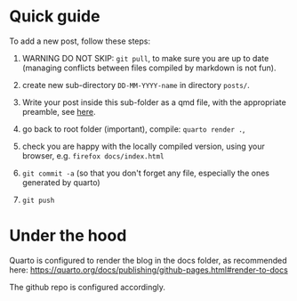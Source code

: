 Quick guide
===========

To add a new post, follow these steps: 

1. WARNING DO NOT SKIP: `git pull`, to make sure you are up to date (managing
   conflicts between files compiled by markdown is not fun).

2. create new sub-directory `DD-MM-YYYY-name` in directory `posts/`.

3. Write your post inside this sub-folder as a qmd file, with the appropriate preamble,
  see [here](https://quarto.org/docs/websites/website-blog.html#posts-directory).

4. go back to root folder (important), compile: `quarto render .`, 

5. check you are happy with the locally compiled version, using your browser, e.g. `firefox docs/index.html`

6.  `git commit -a`  (so that you don't forget any file, especially the ones
    generated by quarto)

7. `git push`

Under the hood
==============

Quarto is configured to render the blog in the docs folder, as recommended here:
<https://quarto.org/docs/publishing/github-pages.html#render-to-docs>

The github repo is configured accordingly.
